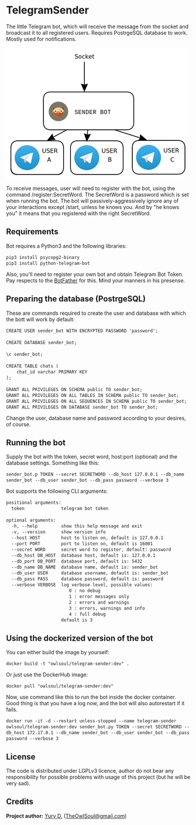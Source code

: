 # TelegramSender

The little Telegram bot, which will receive the message from the socket and broadcast it to all registered users. Requires PostrgeSQL database to work. Mostly used for notifications.

![Telegram Sender](https://raw.githubusercontent.com/OwlSoul/Images/master/TelegramSender/image-01.jpg)

To receive messages, user will need to register with the bot, using the command /register:SecretWord. The SecretWord is a password which is set when running the bot. The bot will passively-aggressively ignore any of your interactions except /start, unless he knows you. And by "he knows you" it means that you registered with the right SecretWord.

## Requirements
Bot requires a Python3 and the following libraries:

```
pip3 install psycopg2-binary 
pip3 install python-telegram-bot
```

Also, you'll need to register your own bot and obtain Telegram Bot Token. Pay respects to the [BotFather](https://telegram.me/BotFather) for this. Mind your manners in his presense.

## Preparing the database (PostrgeSQL)

These are commands required to create the user and database with which the bott will work by default:

```
CREATE USER sender_bot WITH ENCRYPTED PASSWORD 'password';

CREATE DATABASE sender_bot;

\c sender_bot;

CREATE TABLE chats (
    chat_id varchar PRIMARY KEY
);

GRANT ALL PRIVILEGES ON SCHEMA public TO sender_bot;
GRANT ALL PRIVILEGES ON ALL TABLES IN SCHEMA public TO sender_bot;
GRANT ALL PRIVILEGES ON ALL SEQUENCES IN SCHEMA public TO sender_bot;
GRANT ALL PRIVILEGES ON DATABASE sender_bot TO sender_bot;
```

Change the user, database name and password according to your desires, of course.

## Running the bot

Supply the bot with the token, secret word, host:port (optional) and the database settings. Something like this:

```
sender_bot.p TOKEN --secret SECRETWORD --db_host 127.0.0.1 --db_name sender_bot --db_user sender_bot --db_pass password --verbose 3
```

Bot supports the following CLI arguments:
```
positional arguments:
  token              telegram bot token

optional arguments:
  -h, --help         show this help message and exit
  -v, --version      show version info
  --host HOST        host to listen on, default is 127.0.0.1
  --port PORT        port to listen on, default is 16001
  --secret WORD      secret word to register, default: password
  --db_host DB_HOST  database host, default is: 127.0.0.1
  --db_port DB_PORT  database port, default is: 5432
  --db_name DB_NAME  database name, default is: sender_bot
  --db_user USER     database username, default is: sender_bot
  --db_pass PASS     database password, default is: password
  --verbose VERBOSE  log verbose level, possible values:
                        0 : no debug
                        1 : error messages only
                        2 : errors and warnings
                        3 : errors, warnings and info
                        4 : full debug
                     default is 3

```

## Using the dockerized version of the bot

You can either build the image by yourself:

```
docker build -t "owlsoul/telegram-sender:dev" .
```

Or just use the DockerHub image:

```
docker pull "owlsoul/telegram-sender:dev"
```

Now, use command like this to run the bot inside the docker container. Good thing is that you have a log now, and the bot will also autorestart if it fails.

```
docker run -it -d --restart unless-stopped --name telegram-sender owlsoul/telegram-sender:dev sender_bot.py TOKEN --secret SECRETWORD --db_host 172.17.0.1 --db_name sender_bot --db_user sender_bot --db_pass password --verbose 3
```

## License
The code is distributed under LGPLv3 licence, author do not bear any responsibility for possible problems with usage of this project (but he will be very sad).

## Credits
__Project author:__ [Yury D.](https://github.com/OwlSoul) (TheOwlSoul@gmail.com)
